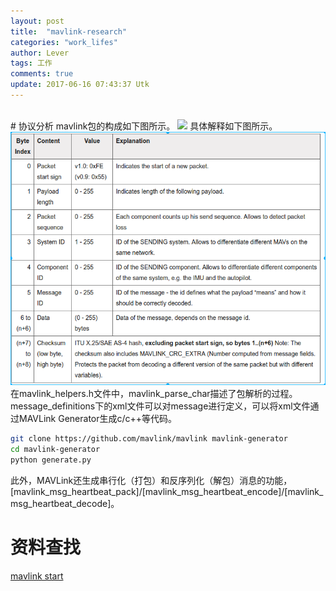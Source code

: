 ```yaml
---
layout: post
title:  "mavlink-research"
categories: "work_lifes"
author: Lever
tags: 工作
comments: true
update: 2017-06-16 07:43:37 Utk
---
```

<br>
# 协议分析
mavlink包的构成如下图所示。 
<img src="http://qgroundcontrol.org/_detail/mavlink/mavlink-packet.png?id=mavlink%3Astart">
具体解释如下图所示。
<img src="/images/mavlink-protocol.png"
该协议完全存在两个特点：传输速度和安全性。它允许检查消息内容，它还允许检测丢失的消息，但是每个数据包只需要六个字节的开销。

在mavlink_helpers.h文件中，mavlink_parse_char描述了包解析的过程。
message_definitions下的xml文件可以对message进行定义，可以将xml文件通过MAVLink Generator生成c/c++等代码。

```sh
git clone https://github.com/mavlink/mavlink mavlink-generator
cd mavlink-generator
python generate.py
```

此外，MAVLink还生成串行化（打包）和反序列化（解包）消息的功能，[mavlink_msg_heartbeat_pack]/[mavlink_msg_heartbeat_encode]/[mavlink_msg_heartbeat_decode]。

# 资料查找
[mavlink start](http://qgroundcontrol.org/mavlink/start)